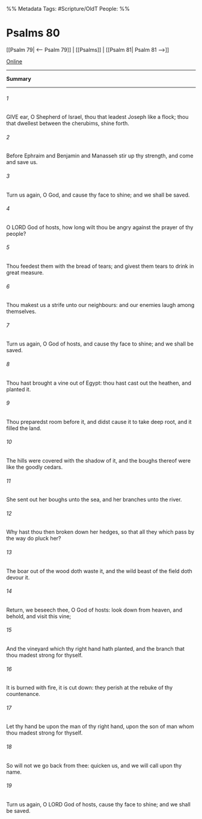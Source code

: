 

%% Metadata
Tags: #Scripture/OldT
People: 
%%
# Psalms 80
[[Psalm 79| <-- Psalm 79]] | [[Psalms]] | [[Psalm 81| Psalm 81 -->]]

[Online](https://churchofjesuschrist.org/study/scriptures/ot/ps/80?lang=eng)

---
__Summary__



---

###### 1
GIVE ear, O Shepherd of Israel, thou that leadest Joseph like a flock; thou that dwellest between the cherubims, shine forth.
###### 2
Before Ephraim and Benjamin and Manasseh stir up thy strength, and come and save us.
###### 3
Turn us again, O God, and cause thy face to shine; and we shall be saved.
###### 4
O LORD God of hosts, how long wilt thou be angry against the prayer of thy people?
###### 5
Thou feedest them with the bread of tears; and givest them tears to drink in great measure.
###### 6
Thou makest us a strife unto our neighbours: and our enemies laugh among themselves.
###### 7
Turn us again, O God of hosts, and cause thy face to shine; and we shall be saved.
###### 8
Thou hast brought a vine out of Egypt: thou hast cast out the heathen, and planted it.
###### 9
Thou preparedst room before it, and didst cause it to take deep root, and it filled the land.
###### 10
The hills were covered with the shadow of it, and the boughs thereof were like the goodly cedars.
###### 11
She sent out her boughs unto the sea, and her branches unto the river.
###### 12
Why hast thou then broken down her hedges, so that all they which pass by the way do pluck her?
###### 13
The boar out of the wood doth waste it, and the wild beast of the field doth devour it.
###### 14
Return, we beseech thee, O God of hosts: look down from heaven, and behold, and visit this vine;
###### 15
And the vineyard which thy right hand hath planted, and the branch that thou madest strong for thyself.
###### 16
It is burned with fire, it is cut down: they perish at the rebuke of thy countenance.
###### 17
Let thy hand be upon the man of thy right hand, upon the son of man whom thou madest strong for thyself.
###### 18
So will not we go back from thee: quicken us, and we will call upon thy name.
###### 19
Turn us again, O LORD God of hosts, cause thy face to shine; and we shall be saved.



